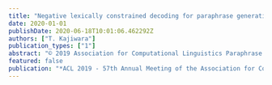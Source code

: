 ```yaml
---
title: "Negative lexically constrained decoding for paraphrase generation"
date: 2020-01-01
publishDate: 2020-06-18T10:01:06.462292Z
authors: ["T. Kajiwara"]
publication_types: ["1"]
abstract: "© 2019 Association for Computational Linguistics Paraphrase generation can be regarded as monolingual translation. Unlike bilingual machine translation, paraphrase generation rewrites only a limited portion of an input sentence. Hence, previous methods based on machine translation often perform conservatively to fail to make necessary rewrites. To solve this problem, we propose a neural model for paraphrase generation that first identifies words in the source sentence that should be paraphrased. Then, these words are paraphrased by the negative lexically constrained decoding that avoids outputting these words as they are. Experiments on text simplification and formality transfer show that our model improves the quality of paraphrasing by making necessary rewrites to an input sentence."
featured: false
publication: "*ACL 2019 - 57th Annual Meeting of the Association for Computational Linguistics, Proceedings of the Conference*"
---
```


